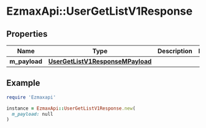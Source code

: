 # EzmaxApi::UserGetListV1Response

## Properties

| Name | Type | Description | Notes |
| ---- | ---- | ----------- | ----- |
| **m_payload** | [**UserGetListV1ResponseMPayload**](UserGetListV1ResponseMPayload.md) |  |  |

## Example

```ruby
require 'Ezmaxapi'

instance = EzmaxApi::UserGetListV1Response.new(
  m_payload: null
)
```


